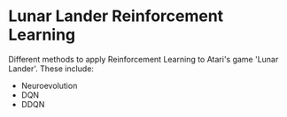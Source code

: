 # Lunar Lander Reinforcement Learning
Different methods to apply Reinforcement Learning to Atari's game 'Lunar Lander'. These include:
- Neuroevolution
- DQN
- DDQN
